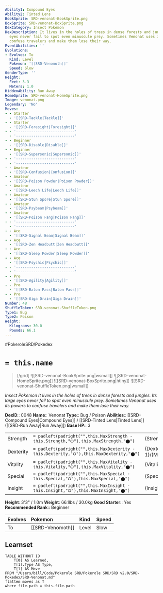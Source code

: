 ```yaml
---
Ability1: Compound Eyes
Ability2: Tinted Lens
BookSprite: SRD-venonat-BookSprite.png
BoxSprite: SRD-venonat-BoxSprite.png
DexCategory: Insect Pokemon
DexDescription: It lives in the holes of trees in dense forests and jungles. Its large
  eyes never fail to spot even minuscule prey. Sometimes Venonat uses its powers to
  confuse travelers and make them lose their way.
EventAbilities: ''
Evolutions:
- Evolves: To
  Kind: Level
  Pokemon: '[[SRD-Venomoth]]'
  Speed: Slow
GenderType: ''
Height:
  Feet: 3.3
  Meters: 1.0
HiddenAbility: Run Away
HomeSprite: SRD-venonat-HomeSprite.png
Image: venonat.png
Legendary: 'No'
Moves:
- - Starter
  - '[[SRD-Tackle|Tackle]]'
- - Starter
  - '[[SRD-Foresight|Foresight]]'
- - '---------------------------'
  - '---------------------------'
- - Beginner
  - '[[SRD-Disable|Disable]]'
- - Beginner
  - '[[SRD-Supersonic|Supersonic]]'
- - '---------------------------'
  - '---------------------------'
- - Amateur
  - '[[SRD-Confusion|Confusion]]'
- - Amateur
  - '[[SRD-Poison Powder|Poison Powder]]'
- - Amateur
  - '[[SRD-Leech Life|Leech Life]]'
- - Amateur
  - '[[SRD-Stun Spore|Stun Spore]]'
- - Amateur
  - '[[SRD-Psybeam|Psybeam]]'
- - Amateur
  - '[[SRD-Poison Fang|Poison Fang]]'
- - '---------------------------'
  - '---------------------------'
- - Ace
  - '[[SRD-Signal Beam|Signal Beam]]'
- - Ace
  - '[[SRD-Zen Headbutt|Zen Headbutt]]'
- - Ace
  - '[[SRD-Sleep Powder|Sleep Powder]]'
- - Ace
  - '[[SRD-Psychic|Psychic]]'
- - '---------------------------'
  - '---------------------------'
- - Pro
  - '[[SRD-Agility|Agility]]'
- - Pro
  - '[[SRD-Baton Pass|Baton Pass]]'
- - Pro
  - '[[SRD-Giga Drain|Giga Drain]]'
Number: 48
ShuffleToken: SRD-venonat-ShuffleToken.png
Type1: Bug
Type2: Poison
Weight:
  Kilograms: 30.0
  Pounds: 66.1
---
```


#PokeroleSRD/Pokedex

# `= this.name`

> [!grid]
> ![[SRD-venonat-BookSprite.png|wsmall]]
> ![[SRD-venonat-HomeSprite.png]]
> ![[SRD-venonat-BoxSprite.png|htiny]]
> ![[SRD-venonat-ShuffleToken.png|wsmall]]


*Insect Pokemon*
*It lives in the holes of trees in dense forests and jungles. Its large eyes never fail to spot even minuscule prey. Sometimes Venonat uses its powers to confuse travelers and make them lose their way.*

**DexID**:: 0048
**Name**:: Venonat
**Type**:: Bug / Poison
**Abilities**:: [[SRD-Compound Eyes|Compound Eyes]] / [[SRD-Tinted Lens|Tinted Lens]] ([[SRD-Run Away|Run Away]])
**Base HP**:: 3

|           |                                                                                        |                                          |
| --------- | -------------------------------------------------------------------------------------- | ---------------------------------------- |
| Strength  | `= padleft(padright("",this.MaxStrength - this.Strength,"⭘"),this.MaxStrength,"⬤")`    | (Strength::2)/(MaxStrength::4)   |
| Dexterity | `= padleft(padright("",this.MaxDexterity - this.Dexterity,"⭘"),this.MaxDexterity,"⬤")` | (Dexterity:: 1)/(MaxDexterity::3) |
| Vitality  | `= padleft(padright("",this.MaxVitality - this.Vitality,"⭘"),this.MaxVitality,"⬤")`    | (Vitality::2)/(MaxVitality::4)   |
| Special   | `= padleft(padright("",this.MaxSpecial - this.Special,"⭘"),this.MaxSpecial,"⬤")`       | (Special::2)/(MaxSpecial::4)     |
| Insight   | `= padleft(padright("",this.MaxInsight - this.Insight,"⭘"),this.MaxInsight,"⬤")`       | (Insight::2)/(MaxInsight::4)     |

**Height**: 3'3" / 1.0m
**Weight**: 66.1lbs / 30.0kg
**Good Starter**:: Yes
**Recommended Rank**:: Beginner

| Evolves   | Pokemon          | Kind   | Speed   |
|:----------|:-----------------|:-------|:--------|
| To        | [[SRD-Venomoth]] | Level  | Slow    |

## Learnset

```dataview
TABLE WITHOUT ID
    T[0] AS Learned,
    T[1].Type AS Type,
    T[1] AS Move
FROM "/Users/bill/Code/Pokerole SRD/Pokerole SRD/SRD v2.0/SRD-Pokedex/SRD-Venonat.md"
flatten moves as T
where file.path = this.file.path
```

